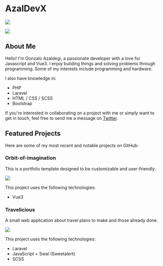 # AzalDevX

[![](https://img.shields.io/github/followers/AzalDevX.svg?style=flat-square)](https://github.com/AzalDevX)

[![](https://img.shields.io/github/last-commit/AzalDevX/travelicious.svg?style=flat-square)](https://github.com/AzalDevX/travelicious)

## About Me
Hello! I'm Gonzalo Azaldegi, a passionate developer with a love for Javascript and Vue3. I enjoy building things and solving problems through programming. Some of my interests include programming and hardware.

I also have knowledge in:
- PHP
- Laravel
- HTML / CSS / SCSS
- Bootstrap
  
If you're interested in collaborating on a project with me or simply want to get in touch, feel free to send me a message on [Twitter](https://twitter.com/g_azaldegi).

## Featured Projects
Here are some of my most recent and notable projects on GitHub:

### Orbit-of-imagination
This is a portfolio template designed to be customizable and user-friendly.

[![](https://img.shields.io/github/last-commit/AzalDevX/orbit-of-imagination.svg?style=flat-square)](https://github.com/AzalDevX/orbit-of-imagination)

This project uses the following technologies:
- Vue3

### Travelicious
A small web application about travel plans to make and those already done.

[![](https://img.shields.io/github/last-commit/AzalDevX/travelicious.svg?style=flat-square)](https://github.com/AzalDevX/travelicious)

This project uses the following technologies:
- Laravel
- JavaScript + Swal (Sweetalert)
- SCSS
